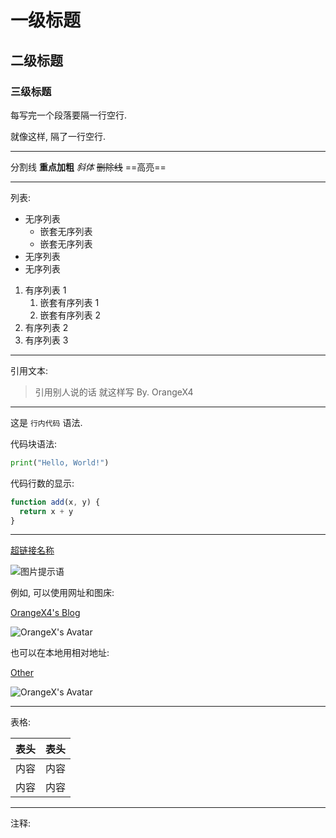 # 一级标题

## 二级标题

### 三级标题

每写完一个段落要隔一行空行.

就像这样, 隔了一行空行.

---
分割线
**重点加粗**
*斜体*
~~删除线~~
==高亮==

---

列表:

* 无序列表
  * 嵌套无序列表
  * 嵌套无序列表
* 无序列表
* 无序列表

1. 有序列表 1
   1. 嵌套有序列表 1
   2. 嵌套有序列表 2
2. 有序列表 2
3. 有序列表 3

---

引用文本:

> 引用别人说的话
> 就这样写
> By. OrangeX4

---

这是 `行内代码` 语法.

代码块语法:

```python
print("Hello, World!")
```

代码行数的显示:
``` javascript {.line-numbers}
function add(x, y) {
  return x + y
}
```

---

[超链接名称](链接地址)

![图片提示语](图片地址)

例如, 可以使用网址和图床:

[OrangeX4's Blog](https://pic2.zhimg.com/80/v2-c35303b43639b37a18b8893e906d7435_720w.png)

![OrangeX's Avatar](https://orangex4.cool/images/icons/profile.jpg)

也可以在本地用相对地址:

[Other](other.md)

![OrangeX's Avatar](images/profile.jpg)

---

表格:

| 表头 | 表头 |
| ---- | ---- |
| 内容 | 内容 |
| 内容 | 内容 |

---

注释:

<!-- 你看不见我 -->